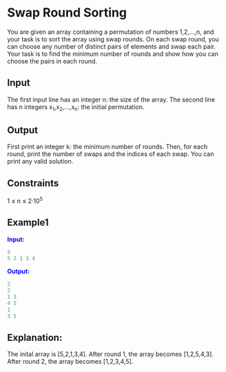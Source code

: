 # Swap Round Sorting 

You are given an array containing a permutation of numbers 1,2,&hellip;,n, and your task is to sort the array using swap rounds. On each swap round, you can choose any number of distinct pairs of elements and swap each pair.
Your task is to find the minimum number of rounds and show how you can choose the pairs in each round.

## Input

The first input line has an integer n: the size of the array.
The second line has n integers x<sub>1</sub>,x<sub>2</sub>,&hellip;,x<sub>n</sub>: the initial permutation.

## Output

First print an integer k: the minimum number of rounds.
Then, for each round, print the number of swaps and the indices of each swap. You can print any valid solution.

## Constraints

1 &le; n &le; 2&middot;10<sup>5</sup>

## Example1
<font color="blue">**Input:**</font>
```c++
5
5 2 1 3 4
```
<font color="blue">**Output:**</font>
```c++
2
2
1 3
4 5
1
3 5
```   

## Explanation: 
The inital array is [5,2,1,3,4]. After round 1, the array becomes [1,2,5,4,3]. After round 2, the array becomes [1,2,3,4,5].
